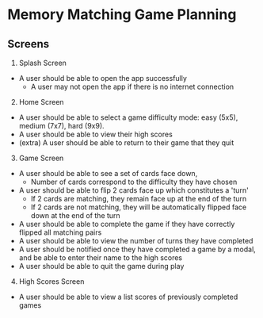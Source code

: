 # Memory Matching Game Planning

## Screens

1. Splash Screen
- A user should be able to open the app successfully
    - A user may not open the app if there is no internet connection

2. Home Screen
- A user should be able to select a game difficulty mode: easy (5x5), medium (7x7), hard (9x9).
- A user should be able to view their high scores
- (extra) A user should be able to return to their game that they quit

3. Game Screen
- A user should be able to see a set of cards face down, 
    - Number of cards correspond to the difficulty they have chosen
- A user should be able to flip 2 cards face up which constitutes a 'turn'
    - If 2 cards are matching, they remain face up at the end of the turn
    - If 2 cards are not matching, they will be automatically flipped face down at the end of the turn
- A user should be able to complete the game if they have correctly flipped all matching pairs
- A user should be able to view the number of turns they have completed
- A user should be notified once they have completed a game by a modal, and be able to enter their name to the high scores
- A user should be able to quit the game during play

4. High Scores Screen
- A user should be able to view a list scores of previously completed games